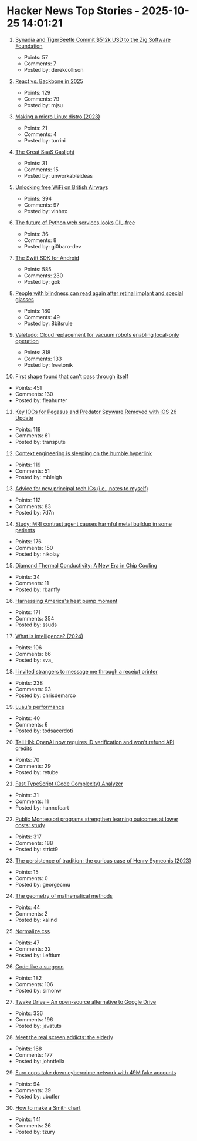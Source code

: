 # Hacker News Top Stories - 2025-10-25 14:01:21

1. [Synadia and TigerBeetle Commit $512k USD to the Zig Software Foundation](https://www.synadia.com/blog/synadia-tigerbeetle-zig-foundation-pledge)
   - Points: 57
   - Comments: 7
   - Posted by: derekcollison

2. [React vs. Backbone in 2025](https://backbonenotbad.hyperclay.com/)
   - Points: 129
   - Comments: 79
   - Posted by: mjsu

3. [Making a micro Linux distro (2023)](https://popovicu.com/posts/making-a-micro-linux-distro/)
   - Points: 21
   - Comments: 4
   - Posted by: turrini

4. [The Great SaaS Gaslight](https://unworkableideas.com/the-great-saas-lighting-how-it-users-got-gaslit/)
   - Points: 31
   - Comments: 15
   - Posted by: unworkableideas

5. [Unlocking free WiFi on British Airways](https://www.saxrag.com/tech/reversing/2025/06/01/BAWiFi.html)
   - Points: 394
   - Comments: 97
   - Posted by: vinhnx

6. [The future of Python web services looks GIL-free](https://blog.baro.dev/p/the-future-of-python-web-services-looks-gil-free)
   - Points: 36
   - Comments: 8
   - Posted by: gi0baro-dev

7. [The Swift SDK for Android](https://www.swift.org/blog/nightly-swift-sdk-for-android/)
   - Points: 585
   - Comments: 230
   - Posted by: gok

8. [People with blindness can read again after retinal implant and special glasses](https://www.nbcnews.com/health/health-news/tiny-eye-implant-special-glasses-legally-blind-patients-can-read-rcna238488)
   - Points: 180
   - Comments: 49
   - Posted by: 8bitsrule

9. [Valetudo: Cloud replacement for vacuum robots enabling local-only operation](https://valetudo.cloud/)
   - Points: 318
   - Comments: 133
   - Posted by: freetonik

10. [First shape found that can't pass through itself](https://www.quantamagazine.org/first-shape-found-that-cant-pass-through-itself-20251024/)
   - Points: 451
   - Comments: 130
   - Posted by: fleahunter

11. [Key IOCs for Pegasus and Predator Spyware Removed with iOS 26 Update](https://iverify.io/blog/key-iocs-for-pegasus-and-predator-spyware-cleaned-with-ios-26-update)
   - Points: 118
   - Comments: 61
   - Posted by: transpute

12. [Context engineering is sleeping on the humble hyperlink](https://mbleigh.dev/posts/context-engineering-with-links/)
   - Points: 119
   - Comments: 51
   - Posted by: mbleigh

13. [Advice for new principal tech ICs (i.e., notes to myself)](https://eugeneyan.com/writing/principal/)
   - Points: 112
   - Comments: 83
   - Posted by: 7d7n

14. [Study: MRI contrast agent causes harmful metal buildup in some patients](https://www.ormanager.com/briefs/study-mri-contrast-agent-causes-harmful-metal-buildup-in-some-patients/)
   - Points: 176
   - Comments: 150
   - Posted by: nikolay

15. [Diamond Thermal Conductivity: A New Era in Chip Cooling](https://spectrum.ieee.org/diamond-thermal-conductivity)
   - Points: 34
   - Comments: 11
   - Posted by: rbanffy

16. [Harnessing America's heat pump moment](https://www.heatpumped.org/p/harnessing-america-s-heat-pump-moment)
   - Points: 171
   - Comments: 354
   - Posted by: ssuds

17. [What is intelligence? (2024)](https://whatisintelligence.antikythera.org/)
   - Points: 106
   - Comments: 66
   - Posted by: sva_

18. [I invited strangers to message me through a receipt printer](https://aschmelyun.com/blog/i-invited-strangers-to-message-me-through-a-receipt-printer/)
   - Points: 238
   - Comments: 93
   - Posted by: chrisdemarco

19. [Luau's performance](https://luau.org/performance)
   - Points: 40
   - Comments: 6
   - Posted by: todsacerdoti

20. [Tell HN: OpenAI now requires ID verification and won't refund API credits](undefined)
   - Points: 70
   - Comments: 29
   - Posted by: retube

21. [Fast TypeScript (Code Complexity) Analyzer](https://ftaproject.dev/)
   - Points: 31
   - Comments: 11
   - Posted by: hannofcart

22. [Public Montessori programs strengthen learning outcomes at lower costs: study](https://phys.org/news/2025-10-national-montessori-early-outcomes-sharply.html)
   - Points: 317
   - Comments: 188
   - Posted by: strict9

23. [The persistence of tradition: the curious case of Henry Symeonis (2023)](https://blogs.bodleian.ox.ac.uk/archivesandmanuscripts/2023/12/13/the-persistence-of-tradition-the-curious-case-of-henry-symeonis/)
   - Points: 15
   - Comments: 0
   - Posted by: georgecmu

24. [The geometry of mathematical methods](https://books.physics.oregonstate.edu/GMM/book.html)
   - Points: 44
   - Comments: 2
   - Posted by: kalind

25. [Normalize.css](https://csstools.github.io/normalize.css/)
   - Points: 47
   - Comments: 32
   - Posted by: Leftium

26. [Code like a surgeon](https://www.geoffreylitt.com/2025/10/24/code-like-a-surgeon)
   - Points: 182
   - Comments: 106
   - Posted by: simonw

27. [Twake Drive – An open-source alternative to Google Drive](https://github.com/linagora/twake-drive)
   - Points: 336
   - Comments: 196
   - Posted by: javatuts

28. [Meet the real screen addicts: the elderly](https://www.economist.com/international/2025/10/23/meet-the-real-screen-addicts-the-elderly)
   - Points: 168
   - Comments: 177
   - Posted by: johntfella

29. [Euro cops take down cybercrime network with 49M fake accounts](https://www.itnews.com.au/news/euro-cops-take-down-cybercrime-network-with-49-million-fake-accounts-621174)
   - Points: 94
   - Comments: 39
   - Posted by: ubutler

30. [How to make a Smith chart](https://www.johndcook.com/blog/2025/10/23/smith-chart/)
   - Points: 141
   - Comments: 26
   - Posted by: tzury

